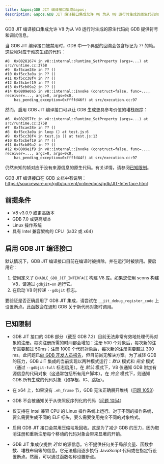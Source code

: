 ```yaml
---
title: &apos;GDB JIT 编译接口集成&apos;
description: &apos;GDB JIT 编译接口集成允许 V8 为从 V8 运行时生成的原生代码向 GDB 提供符号和调试信息。&apos;
---
```

GDB JIT 编译接口集成允许 V8 为从 V8 运行时生成的原生代码向 GDB 提供符号和调试信息。

当 GDB JIT 编译接口被禁用时，GDB 中一个典型的回溯会包含标记为 `??` 的帧。这些帧对应于动态生成的代码：

```
#8  0x08281674 in v8::internal::Runtime_SetProperty (args=...) at src/runtime.cc:3758
#9  0xf5cae28e in ?? ()
#10 0xf5cc3a0a in ?? ()
#11 0xf5cc38f4 in ?? ()
#12 0xf5cbef19 in ?? ()
#13 0xf5cb09a2 in ?? ()
#14 0x0809e0a5 in v8::internal::Invoke (construct=false, func=..., receiver=..., argc=0, args=0x0,
    has_pending_exception=0xffffd46f) at src/execution.cc:97
```

然而，启用 GDB JIT 编译接口可以让 GDB 生成更具参考价值的堆栈跟踪：

```
#6  0x082857fc in v8::internal::Runtime_SetProperty (args=...) at src/runtime.cc:3758
#7  0xf5cae28e in ?? ()
#8  0xf5cc3a0a in loop () at test.js:6
#9  0xf5cc38f4 in test.js () at test.js:13
#10 0xf5cbef19 in ?? ()
#11 0xf5cb09a2 in ?? ()
#12 0x0809e1f9 in v8::internal::Invoke (construct=false, func=..., receiver=..., argc=0, args=0x0,
    has_pending_exception=0xffffd44f) at src/execution.cc:97
```

仍然未知的帧对应于没有来源信息的原生代码。有关详情，请参阅[已知限制](#known-limitations)。

GDB JIT 编译接口在 GDB 文档中有说明：https://sourceware.org/gdb/current/onlinedocs/gdb/JIT-Interface.html

## 前提条件

- V8 v3.0.9 或更高版本
- GDB 7.0 或更高版本
- Linux 操作系统
- 具有 Intel 兼容架构的 CPU（ia32 或 x64）

## 启用 GDB JIT 编译接口

默认情况下，GDB JIT 编译接口目前在编译时被排除，并在运行时被禁用。要启用它：

1. 使用定义了 `ENABLE_GDB_JIT_INTERFACE` 构建 V8 库。如果您使用 scons 构建 V8，请通过 `gdbjit=on` 运行它。
1. 在启动 V8 时传递 `--gdbjit` 标志。

要验证是否正确启用了 GDB JIT 集成，请尝试在 `__jit_debug_register_code` 上设置断点。此函数会在通知 GDB 关于新代码对象时调用。

## 已知限制

- GDB JIT 接口的 GDB 部分（截至 GDB 7.2）目前无法非常有效地处理代码对象的注册。每次注册所需的时间都会增加：注册 500 个对象后，每次新的注册需要超过 50ms；注册 1000 个代码对象后，每次新的注册需要超过 300 ms。此问题已[向 GDB 开发人员报告](https://sourceware.org/ml/gdb/2011-01/msg00002.html)，但目前尚无解决方案。为了减轻 GDB 的压力，GDB JIT 集成的当前实现以两种模式运行：_默认_ 模式和 _完全_ 模式（通过 `--gdbjit-full` 标志启用）。在 _默认_ 模式下，V8 仅通知 GDB 附加有源信息的代码对象（这通常包括所有用户脚本）。在 _完全_ 模式下，则通知 GDB 所有生成的代码对象（如存根、IC、跳板）。

- 在 x64 上，如果没有 `.eh_frame` 节，GDB 无法正确展开堆栈（[问题 1053](https://bugs.chromium.org/p/v8/issues/detail?id=1053)）

- GDB 不会被通知关于从快照反序列化的代码（[问题 1054](https://bugs.chromium.org/p/v8/issues/detail?id=1054)）

- 仅支持在 Intel 兼容 CPU 的 Linux 操作系统上运行。对于不同的操作系统，要么需要生成不同的 ELF 标头，要么需要使用完全不同的对象格式。

- 启用 GDB JIT 接口会禁用压缩垃圾回收。这是为了减少 GDB 的压力，因为取消注册和重新注册每个移动的代码对象会带来显著的开销。

- GDB JIT 集成仅提供 _近似_ 的源信息。它不提供任何关于局部变量、函数参数、堆栈布局等的信息。它无法启用逐步执行 JavaScript 代码或在指定行设置断点。然而，可以通过函数名称设置断点。
